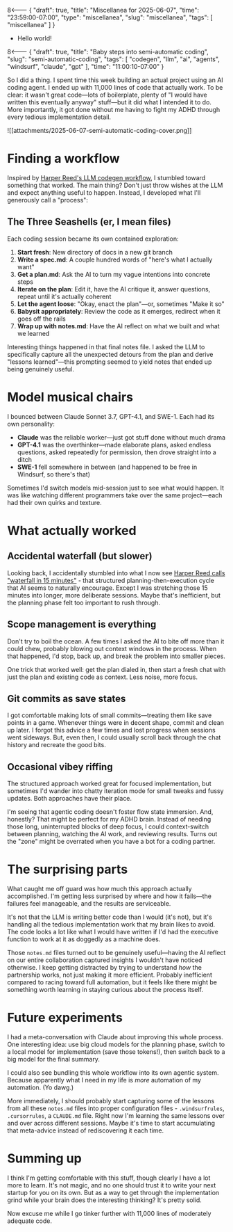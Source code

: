 8<--- { "draft": true, "title": "Miscellanea for 2025-06-07", "time": "23:59:00-07:00", "type": "miscellanea", "slug": "miscellanea", "tags": [ "miscellanea" ] }

- Hello world!

8<--- { "draft": true, "title": "Baby steps into semi-automatic coding", "slug": "semi-automatic-coding", "tags": [ "codegen", "llm", "ai", "agents", "windsurf", "claude", "gpt" ], "time": "11:00:10-07:00" }

So I did a thing. I spent time this week building an actual project using an AI coding agent. I ended up with 11,000 lines of code that actually work. To be clear: it wasn't great code—lots of boilerplate, plenty of "I would have written this eventually anyway" stuff—but it did what I intended it to do. More importantly, it got done without me having to fight my ADHD through every tedious implementation detail.

![[attachments/2025-06-07-semi-automatic-coding-cover.png]]

<!--more-->

<nav role="navigation" class="table-of-contents"></nav>

# Finding a workflow

Inspired by [Harper Reed's LLM codegen workflow](https://harper.blog/2025/02/16/my-llm-codegen-workflow-atm/), I stumbled toward something that worked. The main thing? Don't just throw wishes at the LLM and expect anything useful to happen. Instead, I developed what I'll generously call a "process":

## The Three Seashells (er, I mean files)

Each coding session became its own contained exploration:

1. **Start fresh**: New directory of docs in a new git branch
2. **Write a spec.md**: A couple hundred words of "here's what I actually want"
3. **Get a plan.md**: Ask the AI to turn my vague intentions into concrete steps
4. **Iterate on the plan**: Edit it, have the AI critique it, answer questions, repeat until it's actually coherent
5. **Let the agent loose**: "Okay, enact the plan"—or, sometimes "Make it so" 
6. **Babysit appropriately**: Review the code as it emerges, redirect when it goes off the rails
7. **Wrap up with notes.md**: Have the AI reflect on what we built and what we learned

Interesting things happened in that final notes file. I asked the LLM to specifically capture all the unexpected detours from the plan and derive "lessons learned"—this prompting seemed to yield notes that ended up being genuinely useful.

# Model musical chairs

I bounced between Claude Sonnet 3.7, GPT-4.1, and SWE-1. Each had its own personality:

- **Claude** was the reliable worker—just got stuff done without much drama
- **GPT-4.1** was the overthinker—made elaborate plans, asked endless questions, asked repeatedly for permission, then drove straight into a ditch
- **SWE-1** fell somewhere in between (and happened to be free in Windsurf, so there's that)

Sometimes I'd switch models mid-session just to see what would happen. It was like watching different programmers take over the same project—each had their own quirks and texture.

# What actually worked

## Accidental waterfall (but slower)

Looking back, I accidentally stumbled into what I now see [Harper Reed calls "waterfall in 15 minutes"](https://harper.blog/2025/04/10/waterfall-in-15-minutes-or-your-money-back/) - that structured planning-then-execution cycle that AI seems to naturally encourage. Except I was stretching those 15 minutes into longer, more deliberate sessions. Maybe that's inefficient, but the planning phase felt too important to rush through.

## Scope management is everything

Don't try to boil the ocean. A few times I asked the AI to bite off more than it could chew, probably blowing out context windows in the process. When that happened, I'd stop, back up, and break the problem into smaller pieces.

One trick that worked well: get the plan dialed in, then start a fresh chat with just the plan and existing code as context. Less noise, more focus.

## Git commits as save states

I got comfortable making lots of small commits—treating them like save points in a game. Whenever things were in decent shape, commit and clean up later. I forgot this advice a few times and lost progress when sessions went sideways. But, even then, I could usually scroll back through the chat history and recreate the good bits.

## Occasional vibey riffing

The structured approach worked great for focused implementation, but sometimes I'd wander into chatty iteration mode for small tweaks and fussy updates. Both approaches have their place.

I'm seeing that agentic coding doesn't foster flow state immersion. And, honestly? That might be perfect for my ADHD brain. Instead of needing those long, uninterrupted blocks of deep focus, I could context-switch between planning, watching the AI work, and reviewing results. Turns out the "zone" might be overrated when you have a bot for a coding partner.

# The surprising parts

What caught me off guard was how much this approach actually accomplished. I'm getting less surprised by where and how it fails—the failures feel manageable, and the results are serviceable.

It's not that the LLM is writing better code than I would (it's not), but it's handling all the tedious implementation work that my brain likes to avoid. The code looks a lot like what I would have written if I'd had the executive function to work at it as doggedly as a machine does.

Those `notes.md` files turned out to be genuinely useful—having the AI reflect on our entire collaboration captured insights I wouldn't have noticed otherwise. I keep getting distracted by trying to understand _how_ the partnership works, not just making it more efficient. Probably inefficient compared to racing toward full automation, but it feels like there might be something worth learning in staying curious about the process itself.

# Future experiments

I had a meta-conversation with Claude about improving this whole process. One interesting idea: use big cloud models for the planning phase, switch to a local model for implementation (save those tokens!), then switch back to a big model for the final summary.

I could also see bundling this whole workflow into its own agentic system. Because apparently what I need in my life is _more_ automation of my automation. (Yo dawg.)

More immediately, I should probably start capturing some of the lessons from all these `notes.md` files into proper configuration files - `.windsurfrules`, `.cursorrules`, a `CLAUDE.md` file. Right now I'm learning the same lessons over and over across different sessions. Maybe it's time to start accumulating that meta-advice instead of rediscovering it each time.

# Summing up

I think I'm getting comfortable with this stuff, though clearly I have a lot more to learn. It's not magic, and no one should trust it to write your next startup for you on its own. But as a way to get through the implementation grind while your brain does the interesting thinking? It's pretty solid.

Now excuse me while I go tinker further with 11,000 lines of moderately adequate code.
